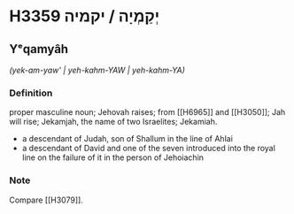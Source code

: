 # H3359 יְקַמְיָה / יקמיה

## Yᵉqamyâh

_(yek-am-yaw' | yeh-kahm-YAW | yeh-kahm-YA)_

### Definition

proper masculine noun; Jehovah raises; from [[H6965]] and [[H3050]]; Jah will rise; Jekamjah, the name of two Israelites; Jekamiah.

- a descendant of Judah, son of Shallum in the line of Ahlai
- a descendant of David and one of the seven introduced into the royal line on the failure of it in the person of Jehoiachin


### Note

Compare [[H3079]].

